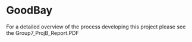 # GoodBay
For a detailed overview of the process developing this project please see the Group7_ProjB_Report.PDF
